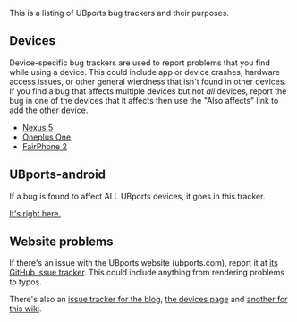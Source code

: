 This is a listing of UBports bug trackers and their purposes.

## Devices

Device-specific bug trackers are used to report problems that you find while using a device. This could include app or device crashes, hardware access issues, or other general wierdness that isn't found in other devices. If you find a bug that affects multiple devices but not *all* devices, report the bug in one of the devices that it affects then use the "Also affects" link to add the other device.

* [Nexus 5](https://bugs.launchpad.net/ubports-n5)
* [Oneplus One](https://bugs.launchpad.net/ubports-opo)
* [FairPhone 2](https://bugs.launchpad.net/ubports-fp2)

## UBports-android

If a bug is found to affect ALL UBports devices, it goes in this tracker. 

[It's right here.](https://bugs.launchpad.net/ubports-android)

## Website problems

If there's an issue with the UBports website (ubports.com), report it at [its GitHub issue tracker](https://github.com/ubports/ubports.com/issues). This could include anything from rendering problems to typos.

There's also an [issue tracker for the blog](https://github.com/ubports/blog.ubports.com), [the devices page](https://github.com/ubports/devices.ubports.com/issues) and [another for this wiki](https://github.com/ubports/wiki.ubports.com).